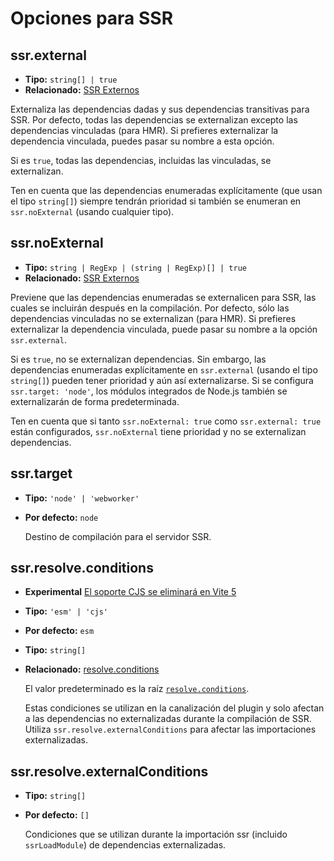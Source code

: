 # Opciones para SSR

## ssr.external

- **Tipo:** `string[] | true`
- **Relacionado:** [SSR Externos](/guide/ssr#ssr-externos)

Externaliza las dependencias dadas y sus dependencias transitivas para SSR. Por defecto, todas las dependencias se externalizan excepto las dependencias vinculadas (para HMR). Si prefieres externalizar la dependencia vinculada, puedes pasar su nombre a esta opción.

Si es `true`, todas las dependencias, incluidas las vinculadas, se externalizan.

Ten en cuenta que las dependencias enumeradas explícitamente (que usan el tipo `string[]`) siempre tendrán prioridad si también se enumeran en `ssr.noExternal` (usando cualquier tipo).

## ssr.noExternal

- **Tipo:** `string | RegExp | (string | RegExp)[] | true`
- **Relacionado:** [SSR Externos](/guide/ssr#ssr-externos)

Previene que las dependencias enumeradas se externalicen para SSR, las cuales se incluirán después en la compilación. Por defecto, sólo las dependencias vinculadas no se externalizan (para HMR). Si prefieres externalizar la dependencia vinculada, puede pasar su nombre a la opción `ssr.external`.

Si es `true`, no se externalizan dependencias. Sin embargo, las dependencias enumeradas explícitamente en `ssr.external` (usando el tipo `string[]`) pueden tener prioridad y aún así externalizarse. Si se configura `ssr.target: 'node'`, los módulos integrados de Node.js también se externalizarán de forma predeterminada.

Ten en cuenta que si tanto `ssr.noExternal: true` como `ssr.external: true` están configurados, `ssr.noExternal` tiene prioridad y no se externalizan dependencias.

## ssr.target

- **Tipo:** `'node' | 'webworker'`
- **Por defecto:** `node`

  Destino de compilación para el servidor SSR.

## ssr.resolve.conditions

- **Experimental** [El soporte CJS se eliminará en Vite 5](https://github.com/vite/vite/discussions/13816)
- **Tipo:** `'esm' | 'cjs'`
- **Por defecto:** `esm`
- **Tipo:** `string[]`
- **Relacionado:** [resolve.conditions](./shared-options.md#resolve-conditions)

  El valor predeterminado es la raíz [`resolve.conditions`](./shared-options.md#resolve-conditions).

  Estas condiciones se utilizan en la canalización del plugin y solo afectan a las dependencias no externalizadas durante la compilación de SSR. Utiliza `ssr.resolve.externalConditions` para afectar las importaciones externalizadas.

## ssr.resolve.externalConditions

- **Tipo:** `string[]`
- **Por defecto:** `[]`

  Condiciones que se utilizan durante la importación ssr (incluido `ssrLoadModule`) de dependencias externalizadas.
